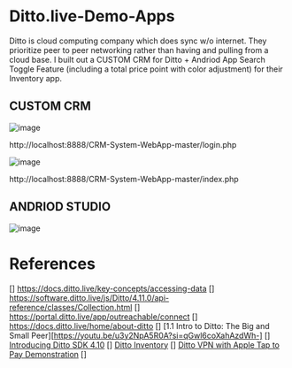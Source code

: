 # Ditto.live-Demo-Apps
Ditto is cloud computing company which does sync w/o internet. They prioritize peer to peer networking rather than having and pulling from a cloud base. I built out a CUSTOM CRM for Ditto + Andriod App Search Toggle Feature (including a total price point with color adjustment) for their Inventory app.

## CUSTOM CRM
![image](https://github.com/user-attachments/assets/2710dd13-6bd1-4c49-8661-5e04c4f8d2f7) 

http://localhost:8888/CRM-System-WebApp-master/login.php

![image](https://github.com/user-attachments/assets/829012d8-1c90-45cb-855f-279032c0b8cb)  

http://localhost:8888/CRM-System-WebApp-master/index.php

## ANDRIOD STUDIO

![image](https://github.com/user-attachments/assets/6a498747-eeaa-4cc1-9f36-4efc2f2822de)


# References

[] https://docs.ditto.live/key-concepts/accessing-data
[] https://software.ditto.live/js/Ditto/4.11.0/api-reference/classes/Collection.html
[] https://portal.ditto.live/app/outreachable/connect
[] https://docs.ditto.live/home/about-ditto
[] [1.1 Intro to Ditto: The Big and Small Peer][https://youtu.be/u3y2NpA5R0A?si=qGwl6coXahAzdWh-]
[] [Introducing Ditto SDK 4.10]([url](https://youtu.be/UarebbuwZBE?si=-1xejdxt_LkBLe-V))
[] [Ditto Inventory]([url](https://youtu.be/1P2bKEJjdec?si=vVMHXRvstA5Eqwj_))
[] [Ditto VPN with Apple Tap to Pay Demonstration]([url](https://youtu.be/LPqvvNjKFmc?si=rOM-lJSfa5dOcGj3))
[] 

